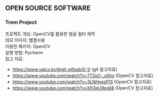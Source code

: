 ## OPEN SOURCE SOFTWARE
### Trem Project
프로젝트 개요: OpenCV를 활용한 얼굴 필터 제작  
데모 이미지:  웹캠사용  
이용한 패키지:  OpenCV  
실행 방법:  Pycharm  
참고 자료:  
- https://www.yalco.kr/@git-github/0-1/ (git 참고자료)  
- https://www.youtube.com/watch?v=772uC-_v0hs (OpenCV 참고자료)
- https://www.youtube.com/watch?v=3LNHxezPi1I (OpenCV 참고자료)
- https://www.youtube.com/watch?v=XK3eU9egll8 (OpenCV 참고자료)